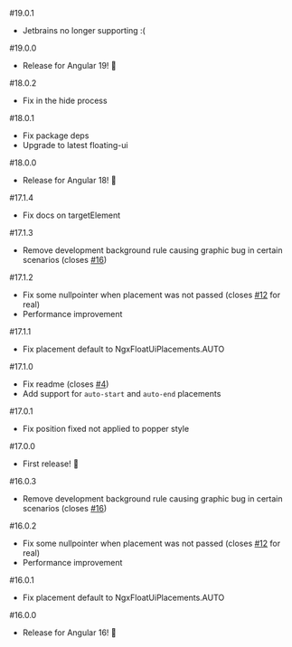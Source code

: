 #19.0.1
* Jetbrains no longer supporting :(

#19.0.0
* Release for Angular 19! 🎉

#18.0.2
* Fix in the hide process

#18.0.1
* Fix package deps
* Upgrade to latest floating-ui

#18.0.0
* Release for Angular 18! 🎉

#17.1.4
* Fix docs on targetElement

#17.1.3
* Remove development background rule causing graphic bug in certain scenarios (closes [#16](https://github.com/tonysamperi/ngx-float-ui/issues/16))

#17.1.2
* Fix some nullpointer when placement was not passed (closes [#12](https://github.com/tonysamperi/ngx-float-ui/issues/12) for real)
* Performance improvement

#17.1.1
* Fix placement default to NgxFloatUiPlacements.AUTO

#17.1.0
* Fix readme (closes [#4](https://github.com/tonysamperi/ngx-float-ui/issues/4))
* Add support for `auto-start` and `auto-end` placements

#17.0.1
* Fix position fixed not applied to popper style

#17.0.0
* First release! 🎉

#16.0.3
* Remove development background rule causing graphic bug in certain scenarios (closes [#16](https://github.com/tonysamperi/ngx-float-ui/issues/16))

#16.0.2
* Fix some nullpointer when placement was not passed (closes [#12](https://github.com/tonysamperi/ngx-float-ui/issues/12) for real)
* Performance improvement

#16.0.1
* Fix placement default to NgxFloatUiPlacements.AUTO

#16.0.0
* Release for Angular 16! 🎉
